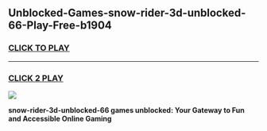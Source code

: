 
## Unblocked-Games-snow-rider-3d-unblocked-66-Play-Free-b1904
<h3>
<a href="https://premium76.site?title=snow-rider-3d-unblocked-66&ref=23A">CLICK TO PLAY</a></h3>
<hr>

<h3>
<a href="https://premium76.site?title=snow-rider-3d-unblocked-66&ref=23A">CLICK 2 PLAY</a>
  
</h3>

<a href="https://premium76.site?title=snow-rider-3d-unblocked-66&ref=23A"><img src="https://clearcache.store/games.png"></a>


**snow-rider-3d-unblocked-66 games unblocked: Your Gateway to Fun and Accessible Online Gaming**
